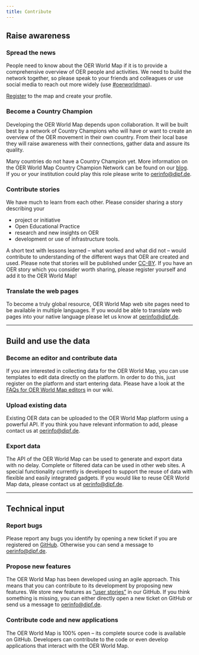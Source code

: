 ```yaml
---
title: Contribute
---
```


## Raise awareness
### Spread the news
People need to know about the OER World Map if it is to provide a comprehensive overview of OER people and activities.  We need to build the network together, so please speak to your friends and colleagues or use social media to reach out more widely (use [#oerworldmap](https://twitter.com/hashtag/oerworldmap)).

[Register](https://oerworldmap.org/user/register) to the map and create your profile.

### Become a Country Champion
Developing the OER World Map depends upon collaboration. It will be built best by a network of Country Champions who will have or want to create an overview of the OER movement in their own country.  From their local base they will raise awareness with their connections, gather data and assure its quality.

Many countries do not have a Country Champion yet. More information on the OER World Map Country Champion Network can be found on our [blog](https://oerworldmap.wordpress.com/2015/09/19/how-to-become-part-of-the-oer-world-map-country-champion-network/). If you or your institution could play this role please write to [oerinfo@dipf.de](mailto:oerinfo@dipf.de).

### Contribute stories
We have much to learn from each other. Please consider sharing a story describing your
- project or initiative
- Open Educational Practice
- research and new insights on OER
- development or use of infrastructure tools.

A short text with lessons learned – what worked and what did not – would contribute to understanding of the different ways that OER are created and used. Please note that stories will be published under [CC-BY](https://creativecommons.org/licenses/by/4.0/). If you have an OER story which you consider worth sharing, please register yourself and add it to the OER World Map!

### Translate the web pages
To become a truly global resource, OER World Map web site pages need to be available in multiple languages.  If you would be able to translate web pages into your native language please let us know at [oerinfo@dipf.de](mailto:oerinfo@dipf.de).

---

## Build and use the data
### Become an editor and contribute data
If you are interested in collecting data for the OER World Map, you can use templates to edit data directly on the platform. In order to do this, just register on the platform and start entering data. Please have a look at the [FAQs for OER World Map editors](https://github.com/hbz/oerworldmap/wiki/FAQs-for-OER-World-Map-editors) in our wiki.

### Upload existing data
Existing OER data can be uploaded to the OER World Map platform using a powerful API. If you think you have relevant information to add, please contact us at [oerinfo@dipf.de](mailto:oerinfo@dipf.de).

### Export data
The API of the OER World Map can be used to generate and export data with no delay.  Complete or filtered data can be used in other web sites. A special functionality currently is developed to support the reuse of data with flexible and easily integrated gadgets. If you would like to reuse OER World Map data, please contact us at [oerinfo@dipf.de](mailto:oerinfo@dipf.de).

---

## Technical input
### Report bugs
Please report any bugs you identify by opening a new ticket if you are registered on [GitHub](https://github.com/hbz/oerworldmap). Otherwise you can send a message to [oerinfo@dipf.de](mailto:oerinfo@dipf.de).

### Propose new features
The OER World Map has been developed using an agile approach. This means that you can contribute to its development by proposing new features. We store new features as [“user stories”](https://github.com/hbz/oerworldmap/labels/story) in our GitHub. If you think something is missing, you can either directly open a new ticket on GitHub or send us a message to [oerinfo@dipf.de](mailto:oerinfo@dipf.de).

### Contribute code and new applications
The OER World Map is 100% open – its complete source code is available on GitHub.  Developers can contribute to the code or even develop applications that interact with the OER World Map.
